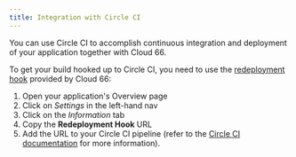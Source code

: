 ```yaml
---
title: Integration with Circle CI
---
```


You can use Circle CI to accomplish continuous integration and deployment of your application together with Cloud 66.

To get your build hooked up to Circle CI, you need to use the [redeployment hook](/docs/deployment/redeployment-hook) provided by Cloud 66:

1. Open your application's Overview page
2. Click on *Settings* in the left-hand nav
3. Click on the *Information* tab
4. Copy the **Redeployment Hook** URL
5. Add the URL to your Circle CI pipeline (refer to the [Circle CI documentation](https://circleci.com/docs/configuration) for more information).
